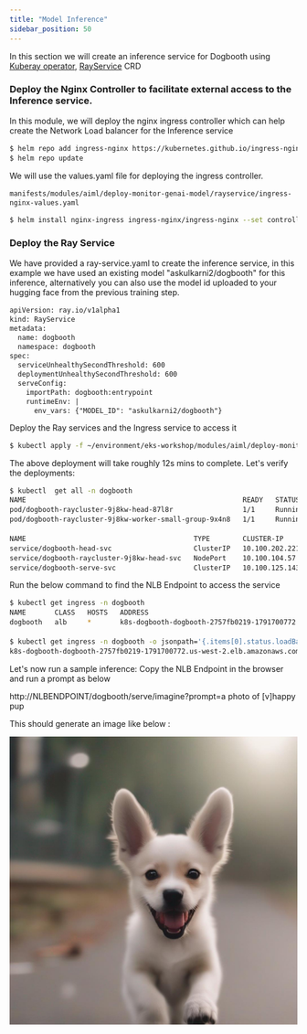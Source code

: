 ```yaml
---
title: "Model Inference"
sidebar_position: 50
---
```



In this section we will create an inference service for Dogbooth using [Kuberay operator](https://ray-project.github.io/kuberay/components/operator/), [RayService](https://ray-project.github.io/kuberay/guidance/rayservice/) CRD

### Deploy the Nginx Controller to facilitate external access to the Inference service.

In this module, we will deploy the nginx ingress controller which can help create the Network Load balancer for the Inference service

```bash timeout=300 wait=60
$ helm repo add ingress-nginx https://kubernetes.github.io/ingress-nginx
$ helm repo update

```

We will use the values.yaml file for deploying the ingress controller.

```file
manifests/modules/aiml/deploy-monitor-genai-model/rayservice/ingress-nginx-values.yaml
```


```bash timeout=300 wait=60
$ helm install nginx-ingress ingress-nginx/ingress-nginx --set controller.admissionWebhooks.enabled=false -f ~/environment/eks-workshop/modules/aiml/deploy-monitor-genai-model/rayservice/ingress-nginx-values.yaml
```



### Deploy the Ray Service

We have provided a ray-service.yaml to create the inference service, in this example we have used an existing model "askulkarni2/dogbooth" for this inference, alternatively you can also use the model id uploaded to your hugging face from the previous training step.

```text
apiVersion: ray.io/v1alpha1
kind: RayService
metadata:
  name: dogbooth
  namespace: dogbooth
spec:
  serviceUnhealthySecondThreshold: 600
  deploymentUnhealthySecondThreshold: 600
  serveConfig:
    importPath: dogbooth:entrypoint
    runtimeEnv: |
      env_vars: {"MODEL_ID": "askulkarni2/dogbooth"}

```


Deploy the Ray services and the Ingress service to access it

```bash timeout=1800 wait=60 hook=rayservice-install
$ kubectl apply -f ~/environment/eks-workshop/modules/aiml/deploy-monitor-genai-model/rayservice/rayservice.yaml
```

The above deployment will take roughly 12s mins to complete. Let's verify the deployments:

```bash timeout=300 wait=60
$ kubectl  get all -n dogbooth
NAME                                                     READY   STATUS    RESTARTS   AGE
pod/dogbooth-raycluster-9j8kw-head-87l8r                 1/1     Running   0          30h
pod/dogbooth-raycluster-9j8kw-worker-small-group-9x4n8   1/1     Running   0          30h

NAME                                         TYPE        CLUSTER-IP       EXTERNAL-IP   PORT(S)                                                                                       AGE
service/dogbooth-head-svc                    ClusterIP   10.100.202.221   <none>        10001/TCP,8265/TCP,52365/TCP,6379/TCP,8080/TCP,8000/TCP                                       30h
service/dogbooth-raycluster-9j8kw-head-svc   NodePort    10.100.104.57    <none>        10001:31035/TCP,8265:30043/TCP,52365:32583/TCP,6379:32712/TCP,8080:32015/TCP,8000:31494/TCP   30h
service/dogbooth-serve-svc                   ClusterIP   10.100.125.143   <none>        8000/TCP                                                                           
```


Run the below command to find the NLB Endpoint to access the service

```bash timeout=300 wait=60
$ kubectl get ingress -n dogbooth
NAME       CLASS   HOSTS   ADDRESS                                                                   PORTS   AGE
dogbooth   alb     *       k8s-dogbooth-dogbooth-2757fb0219-1791700772.us-west-2.elb.amazonaws.com   80      7h14m

$ kubectl get ingress -n dogbooth -o jsonpath='{.items[0].status.loadBalancer.ingress[0].hostname}{"\n"}'
k8s-dogbooth-dogbooth-2757fb0219-1791700772.us-west-2.elb.amazonaws.com

```


Let's now run a sample inference: Copy the NLB Endpoint in the browser and run a prompt as below

http://NLBENDPOINT/dogbooth/serve/imagine?prompt=a photo of [v]happy pup

This should generate an image like below :

![Happy pup](./assets/happy-pup.jpeg)
